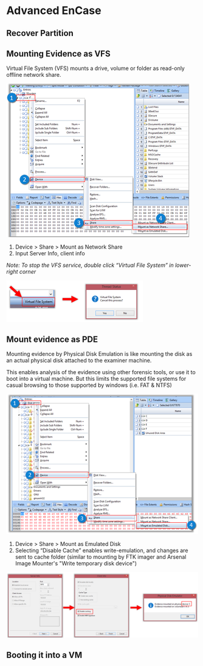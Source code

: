 # Advanced EnCase

## Recover Partition

## Mounting Evidence as VFS

Virtual File System \(VFS\) mounts a drive, volume or folder as read-only offline network share.

![](../.gitbook/assets/image%20%2867%29.png)

1. Device &gt; Share &gt; Mount as Network Share
2. Input Server Info, client info

_Note: To stop the VFS service, double click “Virtual File System” in lower-right corner_

![](../.gitbook/assets/image%20%2869%29.png)



## Mount evidence as PDE

Mounting evidence by Physical Disk Emulation is like mounting the disk as an actual physical disk attached to the examiner machine. 

This enables analysis of the evidence using other forensic tools, or use it to boot into a virtual machine. But this limits the supported file systems for casual browsing to those supported by windows \(i.e. FAT & NTFS\)

![](../.gitbook/assets/image%20%2868%29.png)

1. Device &gt; Share &gt; Mount as Emulated Disk
2. Selecting “Disable Cache” enables write-emulation, and changes are sent to cache folder \(similar to mounting by FTK imager and Arsenal Image Mounter's "Write temporary disk device"\)

![](../.gitbook/assets/image%20%2866%29.png)

## Booting it into a VM

